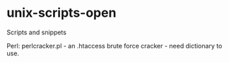 unix-scripts-open
=================

Scripts and snippets

Perl:
perlcracker.pl - an .htaccess brute force cracker - need dictionary to use.

